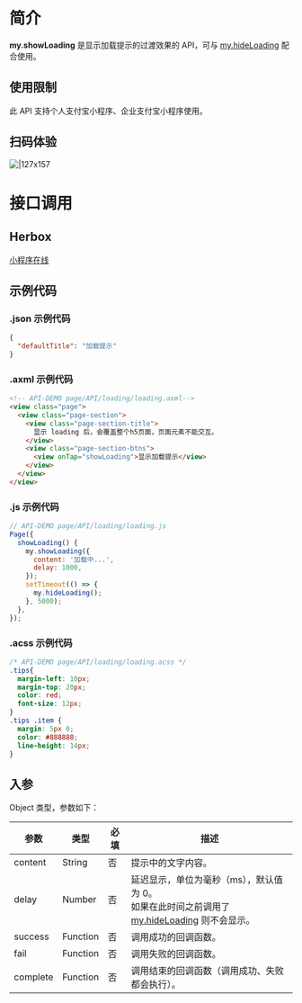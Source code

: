 # 简介
**my.showLoading** 是显示加载提示的过渡效果的 API，可与 [my.hideLoading](https://opendocs.alipay.com/mini/006l22) 配合使用。

## 使用限制
此 API 支持个人支付宝小程序、企业支付宝小程序使用。

## 扫码体验

![|127x157](https://gw.alipayobjects.com/zos/skylark-tools/public/files/9b97b37bc6021ac42b6772643f2b62ad.png#align=left&display=inline&height=157&margin=%5Bobject%20Object%5D&originHeight=157&originWidth=127&status=done&style=none&width=127)

# 接口调用

## Herbox

[小程序在线](https://herbox-embed.alipay.com/s/doc-loading?theme=light&previewZoom=75&chInfo=openhome-doc) 

## 示例代码

### .json 示例代码

```json
{
  "defaultTitle": "加载提示"
}
```

### .axml 示例代码
```html
<!-- API-DEMO page/API/loading/loading.axml-->
<view class="page">
  <view class="page-section">
    <view class="page-section-title">
      显示 loading 后，会覆盖整个h5页面，页面元素不能交互。
    </view>
    <view class="page-section-btns">
      <view onTap="showLoading">显示加载提示</view>
    </view>
  </view>
</view>
```

### .js 示例代码

```javascript
// API-DEMO page/API/loading/loading.js
Page({
  showLoading() {
    my.showLoading({
      content: '加载中...',
      delay: 1000,
    });
    setTimeout(() => {
      my.hideLoading();
    }, 5000);
  },
});
```

### .acss 示例代码

```css
/* API-DEMO page/API/loading/loading.acss */
.tips{
  margin-left: 10px;
  margin-top: 20px; 
  color: red;
  font-size: 12px;
}
.tips .item {
  margin: 5px 0;
  color: #888888;
  line-height: 14px;
}
```

## 入参
Object 类型，参数如下：

| **参数** | **类型** | **必填** | **描述** |
| --- | --- | --- | --- |
| content | String | 否 | 提示中的文字内容。 |
| delay | Number | 否 | 延迟显示，单位为毫秒（ms），默认值为 0。<br />如果在此时间之前调用了 [my.hideLoading](https://opendocs.alipay.com/mini/006l22) 则不会显示。 |
| success | Function | 否 | 调用成功的回调函数。 |
| fail | Function | 否 | 调用失败的回调函数。 |
| complete | Function | 否 | 调用结束的回调函数（调用成功、失败都会执行）。 |

